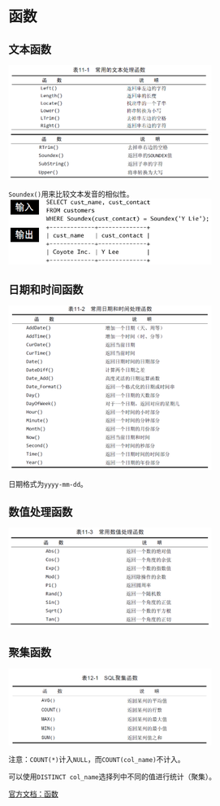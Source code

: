 # 函数

## 文本函数
<img src="./img/文本函数1.png" alt="" width="400"/>
<img src="./img/文本函数2.png" alt="" width="400"/>

`Soundex()`用来比较文本发音的相似性。
<img src="./img/soundex_example.png" alt="" width="400"/>

## 日期和时间函数
<img src="./img/日期和时间函数.png" alt="" width="400"/>

日期格式为`yyyy-mm-dd`。

## 数值处理函数
<img src="./img/数值处理函数.png" alt="" width="400"/>


## 聚集函数
<img src="./img/聚集函数.png" alt="" width="400"/>

注意：`COUNT(*)`计入`NULL`，而`COUNT(col_name)`不计入。

可以使用`DISTINCT col_name`选择列中不同的值进行统计（聚集）。

[官方文档：函数](https://dev.mysql.com/doc/refman/8.0/en/functions.html)
